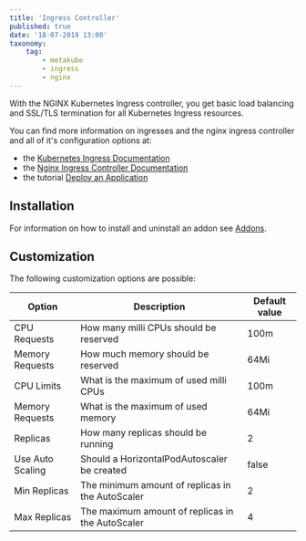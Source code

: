 ```yaml
---
title: 'Ingress Controller'
published: true
date: '18-07-2019 13:00'
taxonomy:
    tag:
        - metakube
        - ingress
        - nginx
---
```


With the NGINX Kubernetes Ingress controller, you get basic load balancing and SSL/TLS termination for all Kubernetes Ingress resources.

You can find more information on ingresses and the nginx ingress controller and all of it's configuration options at:

* the [Kubernetes Ingress Documentation](https://kubernetes.io/docs/concepts/services-networking/ingress/)
* the [Nginx Ingress Controller Documentation](https://kubernetes.github.io/ingress-nginx/user-guide/nginx-configuration/)
* the tutorial [Deploy an Application](../../04.tutorials/16.deploy-an-application/default.en.md)

## Installation

For information on how to install and uninstall an addon see [Addons](../default.en.md).

## Customization

The following customization options are possible:

| Option | Description | Default value |
| ------ | ----------- | ------------- |
| CPU Requests | How many milli CPUs should be reserved | 100m |
| Memory Requests | How much memory should be reserved | 64Mi |
| CPU Limits | What is the maximum of used milli CPUs | 100m |
| Memory Requests | What is the maximum of used memory | 64Mi |
| Replicas | How many replicas should be running | 2 |
| Use Auto Scaling | Should a HorizontalPodAutoscaler be created | false |
| Min Replicas | The minimum amount of replicas in the AutoScaler | 2 |
| Max Replicas | The maximum amount of replicas in the AutoScaler | 4 |
